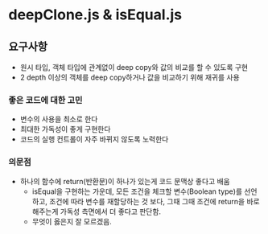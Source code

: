 # deepClone.js & isEqual.js

## 요구사항

- 원시 타입, 객체 타입에 관계없이 deep copy와 값의 비교를 할 수 있도록 구현
- 2 depth 이상의 객체를 deep copy하거나 값을 비교하기 위해 재귀를 사용

### 좋은 코드에 대한 고민

- 변수의 사용을 최소로 한다
- 최대한 가독성이 좋게 구현한다
- 코드의 실행 컨트롤이 자주 바뀌지 않도록 노력한다

### 의문점

- 하나의 함수에 return(반환문)이 하나가 있는게 코드 문맥상 좋다고 배움
  - isEqual을 구현하는 가운데, 모든 조건을 체크할 변수(Boolean type)를 선언하고, 조건에 따라 변수를 재할당하는 것 보다, 그때 그때 조건에 return을 바로 해주는게 가독성 측면에서 더 좋다고 판단함.
  - 무엇이 옳은지 잘 모르겠음.
